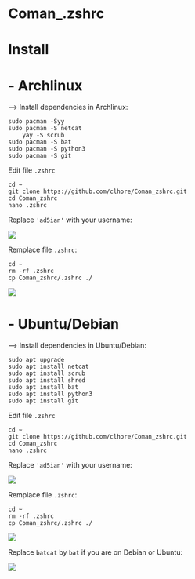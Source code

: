 # Coman_.zshrc

#             Install

# - Archlinux 

--> Install dependencies in Archlinux:

   	sudo pacman -Syy
   	sudo pacman -S netcat 
    	yay -S scrub
 	sudo pacman -S bat
	sudo pacman -S python3
	sudo pacman -S git
	
Edit file `.zshrc`

	cd ~
	git clone https://github.com/clhore/Coman_zshrc.git
	cd Coman_zshrc
	nano .zshrc
	
Replace `'ad5ian'` with your username:

![](https://i.imgur.com/6kw0uBV.png)
	
Remplace file `.zshrc`:
	
	cd ~
	rm -rf .zshrc
	cp Coman_zshrc/.zshrc ./
	
![](https://i.imgur.com/O8g1nDE.png)

# - Ubuntu/Debian 

--> Install dependencies in Ubuntu/Debian:

	sudo apt upgrade
	sudo apt install netcat
	sudo apt install scrub
	sudo apt install shred
	sudo apt install bat 
	sudo apt install python3
	sudo apt install git

Edit file `.zshrc`

	cd ~
	git clone https://github.com/clhore/Coman_zshrc.git
	cd Coman_zshrc
	nano .zshrc
	
Replace `'ad5ian'` with your username:

![](https://i.imgur.com/6kw0uBV.png)

Remplace file `.zshrc`:

	cd ~
	rm -rf .zshrc
	cp Coman_zshrc/.zshrc ./
	
![](https://i.imgur.com/O8g1nDE.png)
	
	
Replace `batcat` by `bat` if you are on Debian or Ubuntu:

![](https://i.imgur.com/zOa0MX7.png)
